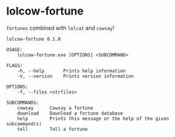 # lolcow-fortune
`fortunes` combined with `lolcat` and `cowsay`!

```
lolcow-fortune 0.1.0

USAGE:
    lolcow-fortune.exe [OPTIONS] <SUBCOMMAND>

FLAGS:
    -h, --help       Prints help information
    -V, --version    Prints version information

OPTIONS:
    -f, --files <strfiles>

SUBCOMMANDS:
    cowsay      Cowsay a fortune
    download    Download a fortune database
    help        Prints this message or the help of the given subcommand(s)
    tell        Tell a fortune
```